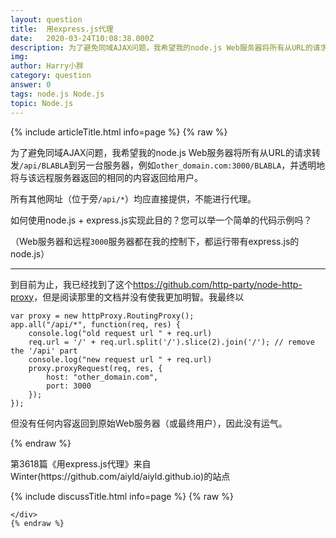 ```yaml
---
layout: question
title:  用express.js代理
date:   2020-03-24T10:08:38.000Z
description: 为了避免同域AJAX问题，我希望我的node.js Web服务器将所有从URL的请求转发/api/BLABLA到另一台服务器，例如other_domain...
img: 
author: Harry小胖
category: question
answer: 0
tags: node.js Node.js
topic: Node.js
---
```

<div class="article-root">
  <div class="article">
    {% include articleTitle.html info=page %}
    {% raw %}
    <div class="article-content"><p><font style="vertical-align: inherit;"><font style="vertical-align: inherit;">为了避免同域AJAX问题，我希望我的node.js Web服务器将所有从URL的请求转发</font></font><code>/api/BLABLA</code><font style="vertical-align: inherit;"><font style="vertical-align: inherit;">到另一台服务器，例如</font></font><code>other_domain.com:3000/BLABLA</code><font style="vertical-align: inherit;"><font style="vertical-align: inherit;">，并透明地将与该远程服务器返回的相同的内容返回给用户。</font></font></p>

<p><font style="vertical-align: inherit;"><font style="vertical-align: inherit;">所有其他网址（位于旁</font></font><code>/api/*</code><font style="vertical-align: inherit;"><font style="vertical-align: inherit;">）均应直接提供，不能进行代理。</font></font></p>

<p><font style="vertical-align: inherit;"><font style="vertical-align: inherit;">如何使用node.js + express.js实现此目的？</font><font style="vertical-align: inherit;">您可以举一个简单的代码示例吗？</font></font></p>

<p><font style="vertical-align: inherit;"><font style="vertical-align: inherit;">（Web服务器和远程</font></font><code>3000</code><font style="vertical-align: inherit;"><font style="vertical-align: inherit;">服务器都在我的控制下，都运行带有express.js的node.js）</font></font></p>

<hr>

<p><font style="vertical-align: inherit;"><font style="vertical-align: inherit;">到目前为止，我已经找到了这个</font></font><a href="https://github.com/http-party/node-http-proxy" rel="nofollow noreferrer"><font style="vertical-align: inherit;"><font style="vertical-align: inherit;">https://github.com/http-party/node-http-proxy</font></font></a><font style="vertical-align: inherit;"><font style="vertical-align: inherit;">，但是阅读那里的文档并没有使我更加明智。</font><font style="vertical-align: inherit;">我最终以</font></font></p>

<pre><code>var proxy = new httpProxy.RoutingProxy();<font></font>
app.all("/api/*", function(req, res) {<font></font>
    console.log("old request url " + req.url)<font></font>
    req.url = '/' + req.url.split('/').slice(2).join('/'); // remove the '/api' part<font></font>
    console.log("new request url " + req.url)<font></font>
    proxy.proxyRequest(req, res, {<font></font>
        host: "other_domain.com",<font></font>
        port: 3000<font></font>
    });<font></font>
});<font></font>
</code></pre>

<p><font style="vertical-align: inherit;"><font style="vertical-align: inherit;">但没有任何内容返回到原始Web服务器（或最终用户），因此没有运气。</font></font></p></div>
    {% endraw %}
  </div>
  <p class="winter_mark">第3618篇《用express.js代理》来自Winter(https://github.com/aiyld/aiyld.github.io)的站点</p>
  <div class="discuss-wrapper">
    {% include discussTitle.html info=page %}
    {% raw %}
    <div class="discuss-list">
    
    </div>
    {% endraw %}
  </div>
<div>
